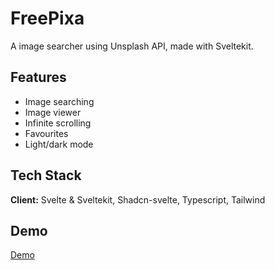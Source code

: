 # FreePixa

A image searcher using Unsplash API, made with Sveltekit.

## Features

- Image searching
- Image viewer
- Infinite scrolling
- Favourites
- Light/dark mode

## Tech Stack

**Client:** Svelte & Sveltekit, Shadcn-svelte, Typescript, Tailwind

## Demo

[Demo](https://freepixa-project.netlify.app/)